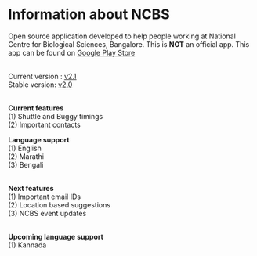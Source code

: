 # Information about NCBS

Open source application developed to help people working at National Centre for Biological Sciences, Bangalore. This is <b>NOT</b> an official app. This app can be found on <a href= "https://play.google.com/store/apps/details?id=com.rohitsuratekar.NCBSinfo">Google Play Store</a><br></br>

Current version : <a href = https://github.com/NCBSinfo/NCBSinfo/commit/d21b260af667e93d1db1bc9d479045e8a0f8320e>v2.1</a></br>
Stable version: <a href = https://github.com/NCBSinfo/NCBSinfo/releases/tag/version2.0> v2.0 </a></br></br>

<b>Current features</b> </br>
(1) Shuttle and Buggy timings </br>
(2) Important contacts </br>

<b>Language support</b></br>
(1) English</br>
(2) Marathi </br>
(3) Bengali </br></br>

<b>Next features </b></br>
(1) Important email IDs</br>
(2) Location based suggestions </br>
(3) NCBS event updates</br></br>

<b>Upcoming language support</b></br>
(1) Kannada </br>
